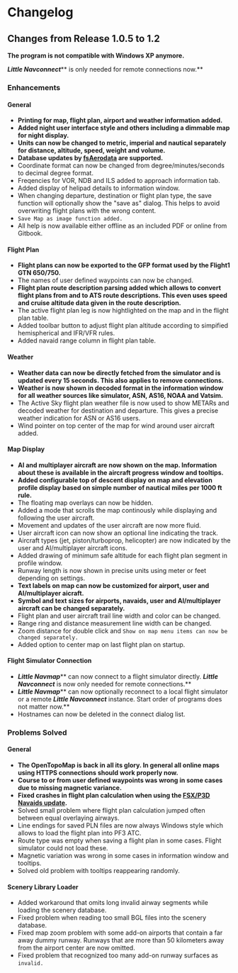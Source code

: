 # Changelog

## Changes from Release 1.0.5 to 1.2

**The program is not compatible with Windows XP anymore.**

_**Little Navconnect**_** is only needed for remote connections now.**

### Enhancements

#### General

* **Printing for map, flight plan, airport and weather information added.**
* **Added night user interface style and others including a dimmable map for night display.**
* **Units can now be changed to metric, imperial and nautical separately for distance, altitude, speed, weight and volume.**
* **Database updates by **[**fsAerodata**](https://www.fsaerodata.com)** are supported.**
* Coordinate format can now be changed from degree/minutes/seconds to decimal degree format.
* Freqencies for VOR, NDB and ILS added to approach information tab.
* Added display of helipad details to information window.
* When changing departure, destination or flight plan type, the save function will optionally show the "save as" dialog. This helps to avoid overwriting flight plans with the wrong content.
* `Save Map as image function added.`
* All help is now available either offline as an included PDF or online from Gitbook.

#### Flight Plan

* **Flight plans can now be exported to the GFP format used by the Flight1 GTN 650/750.**
* The names of user defined waypoints can now be changed.
* **Flight plan route description parsing added which allows to convert flight plans from and to ATS route descriptions. This even uses speed and cruise altitude data given in the route description.**
* The active flight plan leg is now hightlighted on the map and in the flight plan table.
* Added toolbar button to adjust flight plan altitude according to simpified hemispherical and IFR/VFR rules.
* Added navaid range column in flight plan table.

#### Weather

* **Weather data can now be directly fetched from the simulator and is updated every 15 seconds. This also applies to remove connections.**
* **Weather is now shown in decoded format in the information window for all weather sources like simulator, ASN, AS16, NOAA and Vatsim.**
* The Active Sky flight plan weather file is now used to show METARs and decoded weather for destination and departure. This gives a precise weather indication for ASN or AS16 users.
* Wind pointer on top center of the map for wind around user aircraft added.

#### Map Display

* **AI and multiplayer aircraft are now shown on the map. Information about these is available in the aircraft progress window and tooltips.**
* **Added configurable top of descent display on map and elevation profile display based on simple number of nautical miles per 1000 ft rule.**
* The floating map overlays can now be hidden.
* Added a mode that scrolls the map continously while displaying and following the user aircraft.
* Movement and updates of the user aircraft are now more fluid.
* User aircraft icon can now show an optional line indicating the track.
* Aircraft types \(jet, piston/turboprop, helicopter\) are now indicated by the user and AI/multiplayer aircraft icons.
* Added drawing of minimum safe altitude for each flight plan segment in profile window. 
* Runway length is now shown in precise units using meter or feet depending on settings.
* **Text labels on map can now be customized for airport, user and AI/multiplayer aicraft.**
* **Symbol and text sizes for airports, navaids, user and AI/multiplayer aircraft can be changed separately.**
* Flight plan and user aircraft trail line width and color can be changed.
* Range ring and distance measurement line width can be changed.
* Zoom distance for double click and `Show on map menu items can now be changed separately.`
* Added option to center map on last flight plan on startup.

#### Flight Simulator Connection

* _**Little Navmap**_** can now connect to a flight simulator directly. **_**Little Navconnect**_** is now only needed for remote connections.**
* _**Little Navmap**_** can now optionally reconnect to a local flight simulator or a remote **_**Little Navconnect**_** instance. Start order of programs does not matter now.**
* Hostnames can now be deleted in the connect dialog list.

### Problems Solved

#### General

* **The OpenTopoMap is back in all its glory. In general all online maps using HTTPS connections should work properly now.**
* **Course to or from user defined waypoints was wrong in some cases due to missing magnetic variance.**
* **Fixed crashes in flight plan calculation when using the **[**FSX/P3D Navaids update**](http://www.aero.sors.fr/navaids3.html)**.**
* Solved small problem where flight plan calculation jumped often between equal overlaying airways.
* Line endings for saved PLN files are now always Windows style which allows to load the flight plan into PF3 ATC.
* Route type was empty when saving a flight plan in some cases. Flight simulator could not load these.
* Magnetic variation was wrong in some cases in information window and tooltips.
* Solved old problem with tooltips reappearing randomly.

#### Scenery Library Loader

* Added workaround that omits long invalid airway segments while loading the scenery database.
* Fixed problem when reading too small BGL files into the scenery database.
* Fixed map zoom problem with some add-on airports that contain a far away dummy runway. Runways that are more than 50 kilometers away from the airport center are now omitted.
* Fixed problem that recognized too many add-on runway surfaces as `invalid.`



